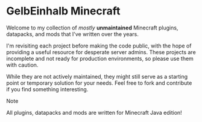 # GelbEinhalb Minecraft
Welcome to my collection of *mostly* **unmaintained** Minecraft plugins, datapacks, and mods that I've written over the years. 

I'm revisiting each project before making the code public, with the hope of providing a useful resource for desperate server admins. These projects are incomplete and not ready for production environments, so please use them with caution. 

While they are not actively maintained, they might still serve as a starting point or temporary solution for your needs. Feel free to fork and contribute if you find something interesting.

> [!NOTE]
> All plugins, datapacks and mods are written for Minecraft Java edition!

